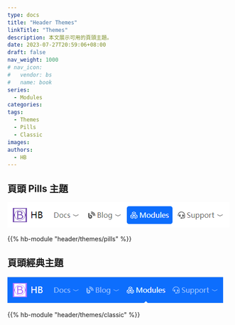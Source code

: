```yaml
---
type: docs
title: "Header Themes"
linkTitle: "Themes"
description: 本文展示可用的頁頭主題。 
date: 2023-07-27T20:59:06+08:00
draft: false
nav_weight: 1000
# nav_icon:
#   vendor: bs
#   name: book
series:
  - Modules
categories:
tags:
  - Themes
  - Pills
  - Classic
images:
authors:
  - HB
---
```


## 頁頭 Pills 主題

![頁頭 Pills 主題](pills.png#center)

{{% hb-module "header/themes/pills" %}}

## 頁頭經典主題

![頁頭經典主題](classic.png#center)

{{% hb-module "header/themes/classic" %}}
